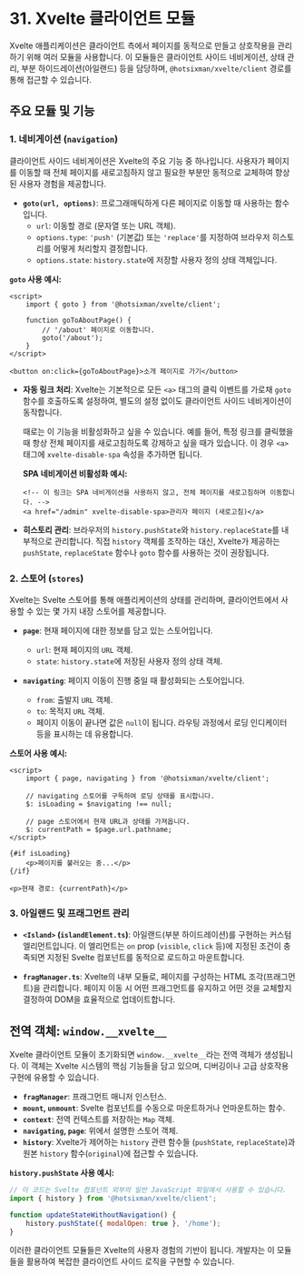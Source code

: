 # 31. Xvelte 클라이언트 모듈

Xvelte 애플리케이션은 클라이언트 측에서 페이지를 동적으로 만들고 상호작용을 관리하기 위해 여러 모듈을 사용합니다. 이 모듈들은 클라이언트 사이드 네비게이션, 상태 관리, 부분 하이드레이션(아일랜드) 등을 담당하며, `@hotsixman/xvelte/client` 경로를 통해 접근할 수 있습니다.

## 주요 모듈 및 기능

### 1. 네비게이션 (`navigation`)

클라이언트 사이드 네비게이션은 Xvelte의 주요 기능 중 하나입니다. 사용자가 페이지를 이동할 때 전체 페이지를 새로고침하지 않고 필요한 부분만 동적으로 교체하여 향상된 사용자 경험을 제공합니다.

- **`goto(url, options)`**: 프로그래매틱하게 다른 페이지로 이동할 때 사용하는 함수입니다.
  - `url`: 이동할 경로 (문자열 또는 URL 객체).
  - `options.type`: `'push'` (기본값) 또는 `'replace'`를 지정하여 브라우저 히스토리를 어떻게 처리할지 결정합니다.
  - `options.state`: `history.state`에 저장할 사용자 정의 상태 객체입니다.

**`goto` 사용 예시:**
```svelte
<script>
    import { goto } from '@hotsixman/xvelte/client';

    function goToAboutPage() {
        // '/about' 페이지로 이동합니다.
        goto('/about');
    }
</script>

<button on:click={goToAboutPage}>소개 페이지로 가기</button>
```

- **자동 링크 처리**: Xvelte는 기본적으로 모든 `<a>` 태그의 클릭 이벤트를 가로채 `goto` 함수를 호출하도록 설정하여, 별도의 설정 없이도 클라이언트 사이드 네비게이션이 동작합니다.

  때로는 이 기능을 비활성화하고 싶을 수 있습니다. 예를 들어, 특정 링크를 클릭했을 때 항상 전체 페이지를 새로고침하도록 강제하고 싶을 때가 있습니다. 이 경우 `<a>` 태그에 `xvelte-disable-spa` 속성을 추가하면 됩니다.

  **SPA 네비게이션 비활성화 예시:**
  ```svelte
  <!-- 이 링크는 SPA 네비게이션을 사용하지 않고, 전체 페이지를 새로고침하며 이동합니다. -->
  <a href="/admin" xvelte-disable-spa>관리자 페이지 (새로고침)</a>
  ```

- **히스토리 관리**: 브라우저의 `history.pushState`와 `history.replaceState`를 내부적으로 관리합니다. 직접 `history` 객체를 조작하는 대신, Xvelte가 제공하는 `pushState`, `replaceState` 함수나 `goto` 함수를 사용하는 것이 권장됩니다.

### 2. 스토어 (`stores`)

Xvelte는 Svelte 스토어를 통해 애플리케이션의 상태를 관리하며, 클라이언트에서 사용할 수 있는 몇 가지 내장 스토어를 제공합니다.

- **`page`**: 현재 페이지에 대한 정보를 담고 있는 스토어입니다.
  - `url`: 현재 페이지의 `URL` 객체.
  - `state`: `history.state`에 저장된 사용자 정의 상태 객체.

- **`navigating`**: 페이지 이동이 진행 중일 때 활성화되는 스토어입니다.
  - `from`: 출발지 `URL` 객체.
  - `to`: 목적지 `URL` 객체.
  - 페이지 이동이 끝나면 값은 `null`이 됩니다. 라우팅 과정에서 로딩 인디케이터 등을 표시하는 데 유용합니다.

**스토어 사용 예시:**
```svelte
<script>
    import { page, navigating } from '@hotsixman/xvelte/client';

    // navigating 스토어를 구독하여 로딩 상태를 표시합니다.
    $: isLoading = $navigating !== null;

    // page 스토어에서 현재 URL과 상태를 가져옵니다.
    $: currentPath = $page.url.pathname;
</script>

{#if isLoading}
    <p>페이지를 불러오는 중...</p>
{/if}

<p>현재 경로: {currentPath}</p>
```

### 3. 아일랜드 및 프래그먼트 관리

- **`<Island>` (`islandElement.ts`)**: 아일랜드(부분 하이드레이션)를 구현하는 커스텀 엘리먼트입니다. 이 엘리먼트는 `on` prop (`visible`, `click` 등)에 지정된 조건이 충족되면 지정된 Svelte 컴포넌트를 동적으로 로드하고 마운트합니다.

- **`fragManager.ts`**: Xvelte의 내부 모듈로, 페이지를 구성하는 HTML 조각(프래그먼트)을 관리합니다. 페이지 이동 시 어떤 프래그먼트를 유지하고 어떤 것을 교체할지 결정하여 DOM을 효율적으로 업데이트합니다.

## 전역 객체: `window.__xvelte__`

Xvelte 클라이언트 모듈이 초기화되면 `window.__xvelte__`라는 전역 객체가 생성됩니다. 이 객체는 Xvelte 시스템의 핵심 기능들을 담고 있으며, 디버깅이나 고급 상호작용 구현에 유용할 수 있습니다.

- **`fragManager`**: 프래그먼트 매니저 인스턴스.
- **`mount`, `unmount`**: Svelte 컴포넌트를 수동으로 마운트하거나 언마운트하는 함수.
- **`context`**: 전역 컨텍스트를 저장하는 `Map` 객체.
- **`navigating`, `page`**: 위에서 설명한 스토어 객체.
- **`history`**: Xvelte가 제어하는 `history` 관련 함수들 (`pushState`, `replaceState`)과 원본 `history` 함수(`original`)에 접근할 수 있습니다.

**`history.pushState` 사용 예시:**
```javascript
// 이 코드는 Svelte 컴포넌트 외부의 일반 JavaScript 파일에서 사용할 수 있습니다.
import { history } from '@hotsixman/xvelte/client';

function updateStateWithoutNavigation() {
    history.pushState({ modalOpen: true }, '/home');
}
```

이러한 클라이언트 모듈들은 Xvelte의 사용자 경험의 기반이 됩니다. 개발자는 이 모듈들을 활용하여 복잡한 클라이언트 사이드 로직을 구현할 수 있습니다.
